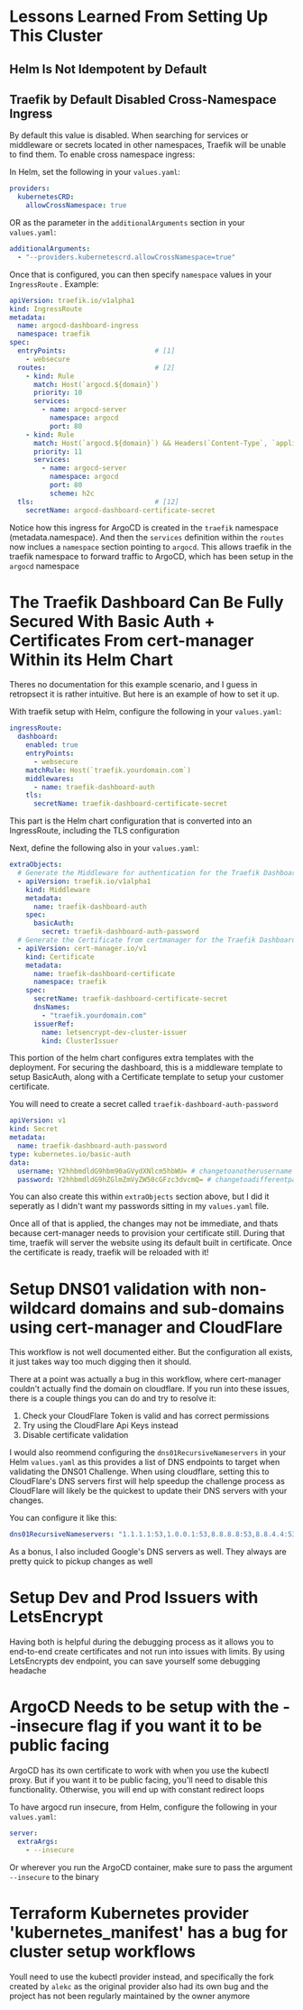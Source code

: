 # Lessons Learned From Setting Up This Cluster

## Helm Is Not Idempotent by Default

## Traefik by Default Disabled Cross-Namespace Ingress
By default this value is disabled. When searching for services or middleware or secrets located in other namespaces, Traefik will be unable to find them. To enable cross namespace ingress:

In Helm, set the following in your `values.yaml`:
```yaml
providers:
  kubernetesCRD:
    allowCrossNamespace: true
```
OR as the parameter in the `additionalArguments` section in your `values.yaml`:
```yaml
additionalArguments:
  - "--providers.kubernetescrd.allowCrossNamespace=true"
```

Once that is configured, you can then specify `namespace` values in your `IngressRoute` . Example:

```yaml
apiVersion: traefik.io/v1alpha1
kind: IngressRoute
metadata:
  name: argocd-dashboard-ingress
  namespace: traefik
spec:
  entryPoints:                      # [1]
    - websecure
  routes:                           # [2]
    - kind: Rule
      match: Host(`argocd.${domain}`)
      priority: 10
      services:
        - name: argocd-server
          namespace: argocd
          port: 80
    - kind: Rule
      match: Host(`argocd.${domain}`) && Headers(`Content-Type`, `application/grpc`)
      priority: 11
      services:
        - name: argocd-server
          namespace: argocd
          port: 80
          scheme: h2c
  tls:                              # [12]
    secretName: argocd-dashboard-certificate-secret
```
Notice how this ingress for ArgoCD is created in the `traefik` namespace (metadata.namespace). And then the `services` definition within the `routes` now inclues a `namespace` section pointing to `argocd`. This allows traefik in the traefik namespace to forward traffic to ArgoCD, which has been setup in the `argocd` namespace

# The Traefik Dashboard Can Be Fully Secured With Basic Auth + Certificates From cert-manager Within its Helm Chart
Theres no documentation for this example scenario, and I guess in retropsect it is rather intuitive. But here is an example of how to set it up.

With traefik setup with Helm, configure the following in your `values.yaml`:
```yaml
ingressRoute:
  dashboard:
    enabled: true
    entryPoints:
      - websecure
    matchRule: Host(`traefik.yourdomain.com`)
    middlewares:
      - name: traefik-dashboard-auth
    tls:
      secretName: traefik-dashboard-certificate-secret
```
This part is the Helm chart configuration that is converted into an IngressRoute, including the TLS configuration

Next, define the following also in your `values.yaml`:
```yaml
extraObjects:
  # Generate the Middleware for authentication for the Traefik Dashboard
  - apiVersion: traefik.io/v1alpha1
    kind: Middleware
    metadata:
      name: traefik-dashboard-auth
    spec:
      basicAuth:
        secret: traefik-dashboard-auth-password
  # Generate the Certificate from certmanager for the Traefik Dashboard
  - apiVersion: cert-manager.io/v1
    kind: Certificate
    metadata:
      name: traefik-dashboard-certificate
      namespace: traefik
    spec:
      secretName: traefik-dashboard-certificate-secret
      dnsNames:
        - "traefik.yourdomain.com"
      issuerRef:
        name: letsencrypt-dev-cluster-issuer
        kind: ClusterIssuer
```
This portion of the helm chart configures extra templates with the deployment. For securing the dashboard, this is a middleware template to setup BasicAuth, along with a Certificate template to setup your customer certificate.

You will need to create a secret called `traefik-dashboard-auth-password` 
```yaml
apiVersion: v1
kind: Secret
metadata:
  name: traefik-dashboard-auth-password
type: kubernetes.io/basic-auth
data:
  username: Y2hhbmdldG9hbm90aGVydXNlcm5hbWU= # changetoanotherusername
  password: Y2hhbmdldG9hZGlmZmVyZW50cGFzc3dvcmQ= # changetoadifferentpassword
```
You can also create this within `extraObjects` section above, but I did it seperatly as I didn't want my passwords sitting in my `values.yaml` file.

Once all of that is applied, the changes may not be immediate, and thats because cert-manager needs to provision your certificate still. During that time, traefik will server the website using its default built in certificate. Once the certificate is ready, traefik will be reloaded with it!

# Setup DNS01 validation with non-wildcard domains and sub-domains using cert-manager and CloudFlare
This workflow is not well documented either. But the configuration all exists, it just takes way too much digging then it should.

There at a point was actually a bug in this workflow, where cert-manager couldn't actually find the domain on cloudflare. If you run into these issues, there is a couple things you can do and try to resolve it:

1. Check your CloudFlare Token is valid and has correct permissions
2. Try using the CloudFlare Api Keys instead
3. Disable certificate validation

I would also reommend configuring the `dns01RecursiveNameservers` in your Helm `values.yaml` as this provides a list of DNS endpoints to target when validating the DNS01 Challenge. When using cloudflare, setting this to CloudFlare's DNS servers first will help speedup the challenge process as CloudFlare will likely be the quickest to update their DNS servers with your changes.

You can configure it like this:
```yaml
dns01RecursiveNameservers: "1.1.1.1:53,1.0.0.1:53,8.8.8.8:53,8.8.4.4:53"
```
As a bonus, I also included Google's DNS servers as well. They always are pretty quick to pickup changes as well

# Setup Dev and Prod Issuers with LetsEncrypt
Having both is helpful during the debugging process as it allows you to end-to-end create certificates and not run into issues with limits. By using LetsEncrypts dev endpoint, you can save yourself some debugging headache

# ArgoCD Needs to be setup with the --insecure flag if you want it to be public facing
ArgoCD has its own certificate to work with when you use the kubectl proxy. But if you want it to be public facing, you'll need to disable this functionality. Otherwise, you will end up with constant redirect loops

To have argocd run insecure, from Helm, configure the following in your `values.yaml`:
```yaml
server:
  extraArgs:
    - --insecure
```

Or wherever you run the ArgoCD container, make sure to pass the argument `--insecure` to the binary

# Terraform Kubernetes provider 'kubernetes_manifest' has a bug for cluster setup workflows
Youll need to use the kubectl provider instead, and specifically the fork created by `alekc` as the original provider also had its own bug and the project has not been regularly maintained by the owner anymore